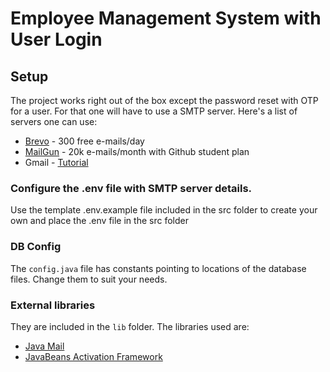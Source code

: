 # Employee Management System with User Login

## Setup

The project works right out of the box except the password reset with OTP for a user. For that one will have to use a SMTP server. Here's a list of servers one can use: 
- [Brevo](https://www.brevo.com/) - 300 free e-mails/day
- [MailGun](https://www.mailgun.com/) - 20k e-mails/month with Github student plan
- Gmail - [Tutorial](https://towardsdatascience.com/automate-sending-emails-with-gmail-in-python-449cc0c3c317)

### Configure the .env file with SMTP server details.
Use the template .env.example file included in the src folder to create your own and place the .env file in the src folder

### DB Config
The `config.java` file has constants pointing to locations of the database files. Change them to suit your needs.

### External libraries
They are included in the `lib` folder. The libraries used are:
- [Java Mail](https://javaee.github.io/javamail/)
- [JavaBeans Activation Framework](https://www.oracle.com/java/technologies/downloads.html)